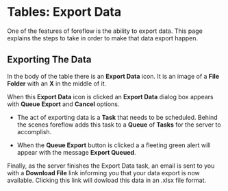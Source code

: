 # Tables: Export Data

One of the features of foreflow is the ability to export data.  This page explains the steps to take in order to make that data export happen. 

## Exporting The Data

In the body of the table there is an **Export Data** icon.  It is an image of a **File Folder** with an **X** in the middle of it.

When this **Export Data** icon is clicked an **Export Data** dialog box appears with **Queue Export** and **Cancel** options.  

- The act of exporting data is a **Task** that needs to be scheduled.  Behind the scenes foreflow adds this task to a **Queue** of **Tasks** for the server to accomplish. 

- When the **Queue Export** button is clicked a a fleeting green alert will appear with the message **Export Queued**. 

Finally, as the server finishes the Export Data task, an email is sent to you with a **Download File** link informing you that your data export is now available.  Clicking this link will dowload this data in an .xlsx file format.

